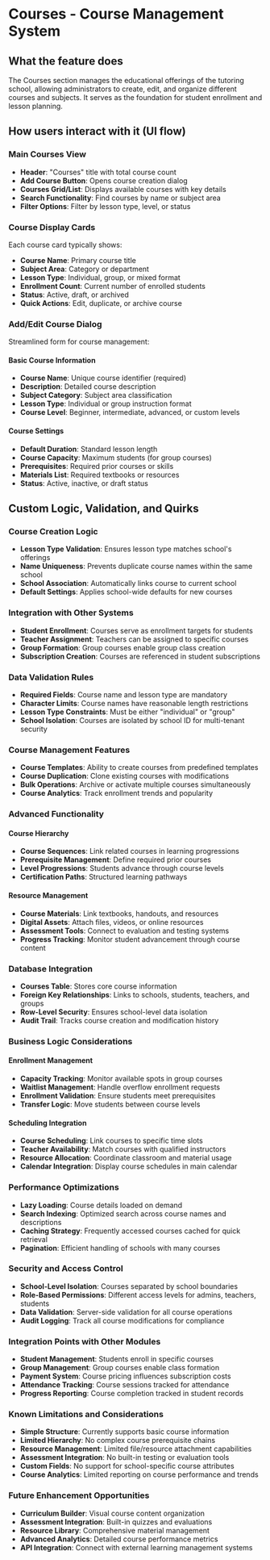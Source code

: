 
# Courses - Course Management System

## What the feature does
The Courses section manages the educational offerings of the tutoring school, allowing administrators to create, edit, and organize different courses and subjects. It serves as the foundation for student enrollment and lesson planning.

## How users interact with it (UI flow)

### Main Courses View
- **Header**: "Courses" title with total course count
- **Add Course Button**: Opens course creation dialog
- **Courses Grid/List**: Displays available courses with key details
- **Search Functionality**: Find courses by name or subject area
- **Filter Options**: Filter by lesson type, level, or status

### Course Display Cards
Each course card typically shows:
- **Course Name**: Primary course title
- **Subject Area**: Category or department
- **Lesson Type**: Individual, group, or mixed format
- **Enrollment Count**: Current number of enrolled students
- **Status**: Active, draft, or archived
- **Quick Actions**: Edit, duplicate, or archive course

### Add/Edit Course Dialog
Streamlined form for course management:

#### Basic Course Information
- **Course Name**: Unique course identifier (required)
- **Description**: Detailed course description
- **Subject Category**: Subject area classification
- **Lesson Type**: Individual or group instruction format
- **Course Level**: Beginner, intermediate, advanced, or custom levels

#### Course Settings
- **Default Duration**: Standard lesson length
- **Course Capacity**: Maximum students (for group courses)
- **Prerequisites**: Required prior courses or skills
- **Materials List**: Required textbooks or resources
- **Status**: Active, inactive, or draft status

## Custom Logic, Validation, and Quirks

### Course Creation Logic
- **Lesson Type Validation**: Ensures lesson type matches school's offerings
- **Name Uniqueness**: Prevents duplicate course names within the same school
- **School Association**: Automatically links course to current school
- **Default Settings**: Applies school-wide defaults for new courses

### Integration with Other Systems
- **Student Enrollment**: Courses serve as enrollment targets for students
- **Teacher Assignment**: Teachers can be assigned to specific courses
- **Group Formation**: Group courses enable group class creation
- **Subscription Creation**: Courses are referenced in student subscriptions

### Data Validation Rules
- **Required Fields**: Course name and lesson type are mandatory
- **Character Limits**: Course names have reasonable length restrictions
- **Lesson Type Constraints**: Must be either "individual" or "group"
- **School Isolation**: Courses are isolated by school ID for multi-tenant security

### Course Management Features
- **Course Templates**: Ability to create courses from predefined templates
- **Course Duplication**: Clone existing courses with modifications
- **Bulk Operations**: Archive or activate multiple courses simultaneously
- **Course Analytics**: Track enrollment trends and popularity

### Advanced Functionality

#### Course Hierarchy
- **Course Sequences**: Link related courses in learning progressions
- **Prerequisite Management**: Define required prior courses
- **Level Progressions**: Students advance through course levels
- **Certification Paths**: Structured learning pathways

#### Resource Management
- **Course Materials**: Link textbooks, handouts, and resources
- **Digital Assets**: Attach files, videos, or online resources
- **Assessment Tools**: Connect to evaluation and testing systems
- **Progress Tracking**: Monitor student advancement through course content

### Database Integration
- **Courses Table**: Stores core course information
- **Foreign Key Relationships**: Links to schools, students, teachers, and groups
- **Row-Level Security**: Ensures school-level data isolation
- **Audit Trail**: Tracks course creation and modification history

### Business Logic Considerations

#### Enrollment Management
- **Capacity Tracking**: Monitor available spots in group courses
- **Waitlist Management**: Handle overflow enrollment requests
- **Enrollment Validation**: Ensure students meet prerequisites
- **Transfer Logic**: Move students between course levels

#### Scheduling Integration
- **Course Scheduling**: Link courses to specific time slots
- **Teacher Availability**: Match courses with qualified instructors
- **Resource Allocation**: Coordinate classroom and material usage
- **Calendar Integration**: Display course schedules in main calendar

### Performance Optimizations
- **Lazy Loading**: Course details loaded on demand
- **Search Indexing**: Optimized search across course names and descriptions
- **Caching Strategy**: Frequently accessed courses cached for quick retrieval
- **Pagination**: Efficient handling of schools with many courses

### Security and Access Control
- **School-Level Isolation**: Courses separated by school boundaries
- **Role-Based Permissions**: Different access levels for admins, teachers, students
- **Data Validation**: Server-side validation for all course operations
- **Audit Logging**: Track all course modifications for compliance

### Integration Points with Other Modules
- **Student Management**: Students enroll in specific courses
- **Group Management**: Group courses enable class formation
- **Payment System**: Course pricing influences subscription costs
- **Attendance Tracking**: Course sessions tracked for attendance
- **Progress Reporting**: Course completion tracked in student records

### Known Limitations and Considerations
- **Simple Structure**: Currently supports basic course information
- **Limited Hierarchy**: No complex course prerequisite chains
- **Resource Management**: Limited file/resource attachment capabilities
- **Assessment Integration**: No built-in testing or evaluation tools
- **Custom Fields**: No support for school-specific course attributes
- **Course Analytics**: Limited reporting on course performance and trends

### Future Enhancement Opportunities
- **Curriculum Builder**: Visual course content organization
- **Assessment Integration**: Built-in quizzes and evaluations
- **Resource Library**: Comprehensive material management
- **Advanced Analytics**: Detailed course performance metrics
- **API Integration**: Connect with external learning management systems
